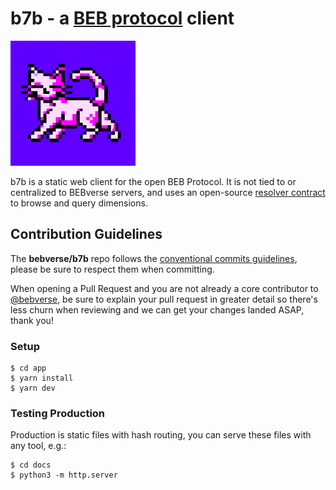 # b7b - a [BEB protocol](https://github.com/bebverse/protocol) client

<img src="./b7b_logo.png" width="200" />

b7b is a static web client for the open BEB Protocol. It is not tied to or centralized to BEBverse servers, and uses an open-source [resolver contract](https://github.com/bebverse/contracts) to browse and query dimensions.

## Contribution Guidelines

The **bebverse/b7b** repo follows the [conventional commits guidelines](https://www.conventionalcommits.org/en/v1.0.0/#summary), please be sure to respect them when committing.

When opening a Pull Request and you are not already a core contributor to [@bebverse](https://github.com/bebverse), be sure to explain your pull request in greater detail so there's less churn when reviewing and we can get your changes landed ASAP, thank you!

### Setup

```
$ cd app
$ yarn install
$ yarn dev
```

### Testing Production

Production is static files with hash routing, you can serve these files with any tool, e.g.:

```
$ cd docs
$ python3 -m http.server
```
